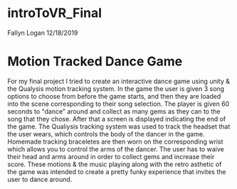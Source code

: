 # introToVR_Final
Fallyn Logan 12/18/2019


# Motion Tracked Dance Game 

For my final project I tried to create an interactive dance game using unity & the Qualysis motion tracking system. In the game the user is given 3 song options to choose from before the game starts, and then they are loaded into the scene corresponding to their song selection. The player is given 60 seconds to "dance" around and collect as many gems as they can to the song that they chose. After that a screen is displayed indicating the end of the game. 
The Qualiysis tracking system was used to track the headset that the user wears, which controls the body of the dancer in the game. Homemade tracking braceletes are then worn on the corresponding wrist which allows you to control the arms of the dancer. The user has to waive their head and arms around in order to collect gems and increase their score. These motions & the music playing along with the retro asthetic of the game was intended to create a pretty funky experience that invites the user to dance around. 



